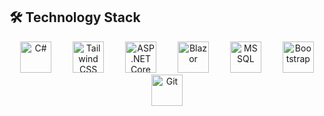 ## 🛠️ Technology Stack

<p align="center">
  <img src="https://cdn.jsdelivr.net/gh/devicons/devicon/icons/csharp/csharp-original.svg" alt="C#" width="50" height="50" style="margin: 0 15px;" />
  <img src="https://upload.wikimedia.org/wikipedia/commons/d/d5/Tailwind_CSS_Logo.svg" alt="Tailwind CSS" width="50" height="50" style="margin: 0 15px;" />
  <img src="https://upload.wikimedia.org/wikipedia/commons/e/ee/.NET_Core_Logo.svg" alt="ASP.NET Core" width="50" height="50" style="margin: 0 15px;" />
  <img src="https://cdn.jsdelivr.net/gh/devicons/devicon/icons/blazor/blazor-original.svg" alt="Blazor" width="50" height="50" style="margin: 0 15px;" />
  <img src="https://cdn.jsdelivr.net/gh/devicons/devicon/icons/microsoftsqlserver/microsoftsqlserver-plain.svg" alt="MSSQL" width="50" height="50" style="margin: 0 15px;" />
  <img src="https://cdn.jsdelivr.net/gh/devicons/devicon/icons/bootstrap/bootstrap-original.svg" alt="Bootstrap" width="50" height="50" style="margin: 0 15px;" />
  <img src="https://cdn.jsdelivr.net/gh/devicons/devicon/icons/git/git-original.svg" alt="Git" width="50" height="50" style="margin: 0 15px;" />
</p>
